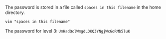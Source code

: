 The password is stored in a file called `spaces in this filename` in the home directory.

`vim "spaces in this filename"`

The password for level 3:
`UmHadQclWmgdLOKQ3YNgjWxGoRMb5luK`


